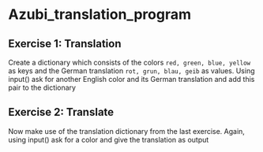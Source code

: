 # Azubi_translation_program

## Exercise 1: Translation

Create a dictionary which consists of the colors `red, green, blue, yellow` as keys and the German translation `rot, grun, blau, geib` as values. Using input() ask for another English color and its German translation and add this pair to the dictionary

## Exercise 2: Translate

Now make use of the translation dictionary from the last exercise. Again, using input() ask for a color and give the translation as output